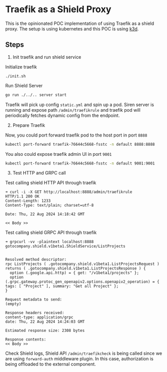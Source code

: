 # Traefik as a Shield Proxy

This is the opinionated POC implementation of using Traefik as a shield proxy. The setup is using kubernetes and this POC is using [k3d](https://k3d.io/v5.7.3/).

## Steps

1. Init traefik and run shield service

Initialize traefik

```
./init.sh
```

Run Shield Server

```bash
go run ./../.. server start
```

Traefik will pick up config `static.yml` and spin up a pod. Siren server is running and expose path `/admin/traefikrule` and traefik pod will periodically fetches dynamic config from the endpoint.

2. Prepare Traefik

Now, you could port forward traefik pod to the host port in port `8888`

```bash
kubectl port-forward traefik-76644c5668-fsstc -n default 8888:8888
```

You also could expose traefik admin UI in port `9001`

```bash
kubectl port-forward traefik-76644c5668-fsstc -n default 9001:9001
```

3. Test HTTP and GRPC call

Test calling shield HTTP API through traefik

```
➜ curl -i -X GET http://localhost:8888/admin/traefikrule
HTTP/1.1 200 OK
Content-Length: 1233
Content-Type: text/plain; charset=utf-8

Date: Thu, 22 Aug 2024 14:18:42 GMT

<< Body >>
```

Test calling shield GRPC API through traefik

```
➜ grpcurl -vv -plaintext localhost:8888 gotocompany.shield.v1beta1.ShieldService/ListProjects


Resolved method descriptor:
rpc ListProjects ( .gotocompany.shield.v1beta1.ListProjectsRequest ) returns ( .gotocompany.shield.v1beta1.ListProjectsResponse ) {
  option (.google.api.http) = { get: "/v1beta1/projects" };
  option (.grpc.gateway.protoc_gen_openapiv2.options.openapiv2_operation) = { tags: [ "Project" ], summary: "Get all Project" };
}

Request metadata to send:
(empty)

Response headers received:
content-type: application/grpc
date: Thu, 22 Aug 2024 14:24:03 GMT

Estimated response size: 2308 bytes

Response contents:
<< Body >>

```

Check Shield logs, Shield API `/admin/traefikcheck` is being called since we are using `forward-auth` middleware plugin. In this case, authorization is being offloaded to the external component.
